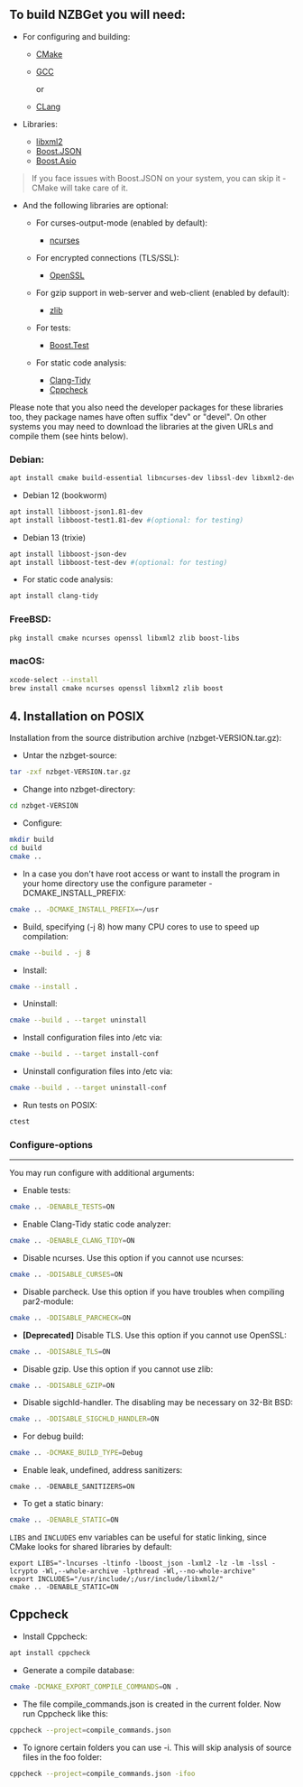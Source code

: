 ## To build NZBGet you will need:

  - For configuring and building:
    - [CMake](https://cmake.org/)
    - [GCC](https://gcc.gnu.org/)

      or
    - [CLang](https://clang.llvm.org/)

  - Libraries:
    - [libxml2](https://gitlab.gnome.org/GNOME/libxml2/-/wikis/home)
    - [Boost.JSON](https://www.boost.org/doc/libs/1_84_0/libs/json/doc/html/index.html)
    - [Boost.Asio](https://www.boost.org/doc/libs/1_85_0/doc/html/boost_asio.html)
    
> If you face issues with Boost.JSON on your system, you can skip it - CMake will take care of it.

- And the following libraries are optional:

    - For curses-output-mode (enabled by default):
      - [ncurses](https://invisible-island.net/ncurses)
    
  - For encrypted connections (TLS/SSL):
    - [OpenSSL](https://www.openssl.org)

  - For gzip support in web-server and web-client (enabled by default):
    - [zlib](https://www.zlib.net/)
  
  - For tests:
    - [Boost.Test](https://www.boost.org/doc/libs/1_84_0/libs/test/doc/html/index.html)

  - For static code analysis:
    - [Clang-Tidy](https://clang.llvm.org/extra/clang-tidy/)
    - [Cppcheck](https://cppcheck.sourceforge.io/)

Please note that you also 
need the developer packages for these libraries too, they package names 
have often suffix "dev" or "devel". On other systems you may need to 
download the libraries at the given URLs and compile them (see hints below).

### Debian:  
```bash
apt install cmake build-essential libncurses-dev libssl-dev libxml2-dev zlib1g-dev
```
  - Debian 12 (bookworm)
```bash
apt install libboost-json1.81-dev
apt install libboost-test1.81-dev #(optional: for testing)
```
  - Debian 13 (trixie)
```bash
apt install libboost-json-dev 
apt install libboost-test-dev #(optional: for testing)
```
  - For static code analysis:
```bash
apt install clang-tidy
```
### FreeBSD: 
```bash
pkg install cmake ncurses openssl libxml2 zlib boost-libs
```
### macOS:
```bash
xcode-select --install
brew install cmake ncurses openssl libxml2 zlib boost
```

## 4. Installation on POSIX

Installation from the source distribution archive (nzbget-VERSION.tar.gz):

  - Untar the nzbget-source:
```bash
tar -zxf nzbget-VERSION.tar.gz
```
  - Change into nzbget-directory:
```bash
cd nzbget-VERSION
```
  - Configure:
``` bash
mkdir build
cd build
cmake ..
```
  - In a case you don't have root access or want to install the program
    in your home directory use the configure parameter -DCMAKE_INSTALL_PREFIX:
```bash
cmake .. -DCMAKE_INSTALL_PREFIX=~/usr
```
  - Build, specifying (-j 8) how many CPU cores to use to speed up compilation:
```bash
cmake --build . -j 8 
```
  - Install:
```bash
cmake --install .
```
  - Uninstall:
```bash
cmake --build . --target uninstall
```
  - Install configuration files into <prefix>/etc via:
```bash
cmake --build . --target install-conf
```
  - Uninstall configuration files into <prefix>/etc via:
```bash
cmake --build . --target uninstall-conf
```
  - Run tests on POSIX:
```bash
ctest
```

### Configure-options
---------------------
You may run configure with additional arguments:
  - Enable tests:
```bash
cmake .. -DENABLE_TESTS=ON
```
  - Enable Clang-Tidy static code analyzer:
```bash
cmake .. -DENABLE_CLANG_TIDY=ON
```
  - Disable ncurses. Use this option if you cannot use ncurses:
```bash
cmake .. -DDISABLE_CURSES=ON
```
  - Disable parcheck. Use this option if you have troubles when compiling par2-module:
```bash
cmake .. -DDISABLE_PARCHECK=ON
```
  - **[Deprecated]** Disable TLS. Use this option if you cannot use OpenSSL:
```bash
cmake .. -DDISABLE_TLS=ON
```
  - Disable gzip. Use this option if you cannot use zlib:
```bash
cmake .. -DDISABLE_GZIP=ON
``` 
  - Disable sigchld-handler. The disabling may be necessary on 32-Bit BSD:
```bash
cmake .. -DDISABLE_SIGCHLD_HANDLER=ON
``` 
  - For debug build:
```bash
cmake .. -DCMAKE_BUILD_TYPE=Debug
``` 
  - Enable leak, undefined, address sanitizers:
```
cmake .. -DENABLE_SANITIZERS=ON
```
  - To get a static binary:
```bash
cmake .. -DENABLE_STATIC=ON
```
`LIBS` and `INCLUDES` env variables can be useful for static linking, since CMake looks for shared libraries by default:
```
export LIBS="-lncurses -ltinfo -lboost_json -lxml2 -lz -lm -lssl -lcrypto -Wl,--whole-archive -lpthread -Wl,--no-whole-archive"
export INCLUDES="/usr/include/;/usr/include/libxml2/"
cmake .. -DENABLE_STATIC=ON
```
## Cppcheck
  - Install Cppcheck:
```bash
apt install cppcheck
```
  - Generate a compile database:
```bash
cmake -DCMAKE_EXPORT_COMPILE_COMMANDS=ON .
```
  - The file compile_commands.json is created in the current folder. Now run Cppcheck like this:
```bash
cppcheck --project=compile_commands.json
```
 - To ignore certain folders you can use -i. This will skip analysis of source files in
the foo folder:
```bash
cppcheck --project=compile_commands.json -ifoo
```

